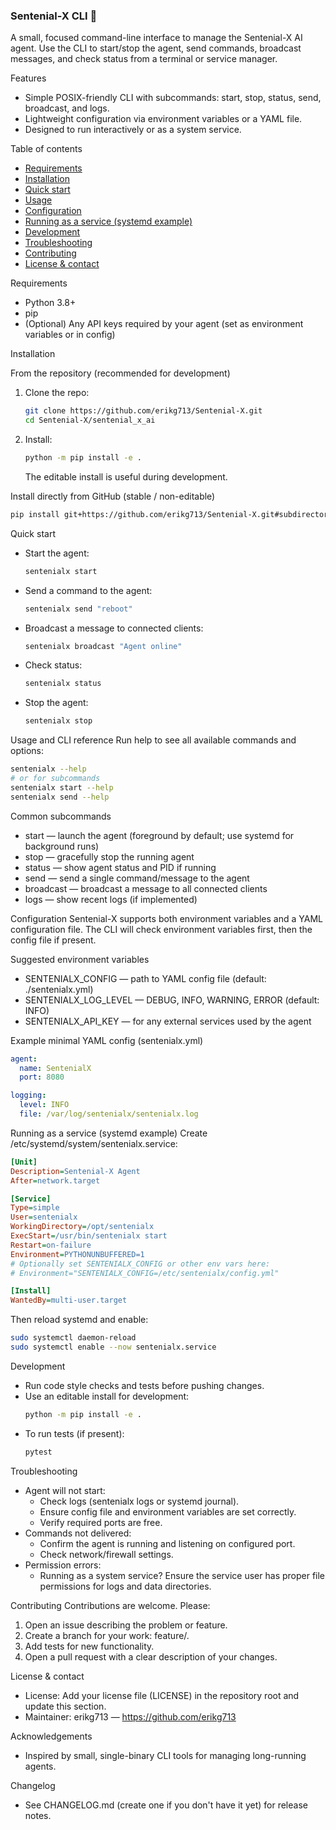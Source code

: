 ### Sentenial-X CLI 🤖

A small, focused command-line interface to manage the Sentenial-X AI agent. Use the CLI to start/stop the agent, send commands, broadcast messages, and check status from a terminal or service manager.

Features
- Simple POSIX-friendly CLI with subcommands: start, stop, status, send, broadcast, and logs.
- Lightweight configuration via environment variables or a YAML file.
- Designed to run interactively or as a system service.

Table of contents
- [Requirements](#requirements)
- [Installation](#installation)
- [Quick start](#quick-start)
- [Usage](#usage)
- [Configuration](#configuration)
- [Running as a service (systemd example)](#running-as-a-service-systemd-example)
- [Development](#development)
- [Troubleshooting](#troubleshooting)
- [Contributing](#contributing)
- [License & contact](#license--contact)

Requirements
- Python 3.8+
- pip
- (Optional) Any API keys required by your agent (set as environment variables or in config)

Installation

From the repository (recommended for development)
1. Clone the repo:
   ```bash
   git clone https://github.com/erikg713/Sentenial-X.git
   cd Sentenial-X/sentenial_x_ai
   ```
2. Install:
   ```bash
   python -m pip install -e .
   ```
   The editable install is useful during development.

Install directly from GitHub (stable / non-editable)
```bash
pip install git+https://github.com/erikg713/Sentenial-X.git#subdirectory=sentenial_x_ai
```

Quick start
- Start the agent:
  ```bash
  sentenialx start
  ```
- Send a command to the agent:
  ```bash
  sentenialx send "reboot"
  ```
- Broadcast a message to connected clients:
  ```bash
  sentenialx broadcast "Agent online"
  ```
- Check status:
  ```bash
  sentenialx status
  ```
- Stop the agent:
  ```bash
  sentenialx stop
  ```

Usage and CLI reference
Run help to see all available commands and options:
```bash
sentenialx --help
# or for subcommands
sentenialx start --help
sentenialx send --help
```

Common subcommands
- start — launch the agent (foreground by default; use systemd for background runs)
- stop — gracefully stop the running agent
- status — show agent status and PID if running
- send <message> — send a single command/message to the agent
- broadcast <message> — broadcast a message to all connected clients
- logs — show recent logs (if implemented)

Configuration
Sentenial-X supports both environment variables and a YAML configuration file. The CLI will check environment variables first, then the config file if present.

Suggested environment variables
- SENTENIALX_CONFIG — path to YAML config file (default: ./sentenialx.yml)
- SENTENIALX_LOG_LEVEL — DEBUG, INFO, WARNING, ERROR (default: INFO)
- SENTENIALX_API_KEY — for any external services used by the agent

Example minimal YAML config (sentenialx.yml)
```yaml
agent:
  name: SentenialX
  port: 8080

logging:
  level: INFO
  file: /var/log/sentenialx/sentenialx.log
```

Running as a service (systemd example)
Create /etc/systemd/system/sentenialx.service:
```ini
[Unit]
Description=Sentenial-X Agent
After=network.target

[Service]
Type=simple
User=sentenialx
WorkingDirectory=/opt/sentenialx
ExecStart=/usr/bin/sentenialx start
Restart=on-failure
Environment=PYTHONUNBUFFERED=1
# Optionally set SENTENIALX_CONFIG or other env vars here:
# Environment="SENTENIALX_CONFIG=/etc/sentenialx/config.yml"

[Install]
WantedBy=multi-user.target
```
Then reload systemd and enable:
```bash
sudo systemctl daemon-reload
sudo systemctl enable --now sentenialx.service
```

Development
- Run code style checks and tests before pushing changes.
- Use an editable install for development:
  ```bash
  python -m pip install -e .
  ```
- To run tests (if present):
  ```bash
  pytest
  ```

Troubleshooting
- Agent will not start:
  - Check logs (sentenialx logs or systemd journal).
  - Ensure config file and environment variables are set correctly.
  - Verify required ports are free.
- Commands not delivered:
  - Confirm the agent is running and listening on configured port.
  - Check network/firewall settings.
- Permission errors:
  - Running as a system service? Ensure the service user has proper file permissions for logs and data directories.

Contributing
Contributions are welcome. Please:
1. Open an issue describing the problem or feature.
2. Create a branch for your work: feature/<short-desc>.
3. Add tests for new functionality.
4. Open a pull request with a clear description of your changes.

License & contact
- License: Add your license file (LICENSE) in the repository root and update this section.
- Maintainer: erikg713 — https://github.com/erikg713

Acknowledgements
- Inspired by small, single-binary CLI tools for managing long-running agents.

Changelog
- See CHANGELOG.md (create one if you don't have it yet) for release notes.

```
